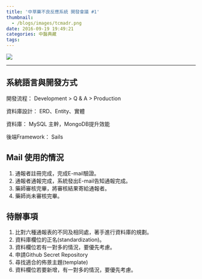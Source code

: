 ```yaml
---
title: '中草藥不良反應系統 開發會議 #1'
thumbnail:
  - /blogs/images/tcmadr.png
date: 2016-09-19 19:49:21
categories: 中醫典藏
tags:
---
```

<img src="/blogs/images/tcmadr.png">

***
## 系統語言與開發方式
開發流程：
Development > Q &amp; A > Production

資料庫設計：
ERD、Entity、實體

資料庫：
MySQL 主幹，MongoDB提升效能

後端Framework：
Sails

## Mail 使用的情況
1. 通報者註冊完成，完成E-mail驗證。
2. 通報者通報完成，系統發出E-mail告知通報完成。
3. 藥師審核完畢，將審核結果寄給通報者。
4. 藥師尚未審核完畢。

## 待辦事項
1. 比對六種通報表的不同及相同處，著手進行資料庫的規劃。
2. 資料庫欄位的正名(standardization)。
3. 資料欄位若有一對多的情況，要優先考慮。
4. 申請Github Secret Repository
5. 尋找適合的佈景主題(template)
6. 資料欄位若要新增，有一對多的情況，要優先考慮。
